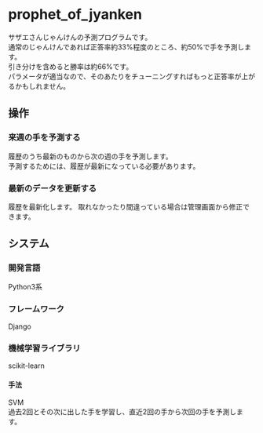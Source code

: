 # prophet_of_jyanken
サザエさんじゃんけんの予測プログラムです。  
通常のじゃんけんであれば正答率約33%程度のところ、約50%で手を予測します。  
引き分けを含めると勝率は約66%です。  
パラメータが適当なので、そのあたりをチューニングすればもっと正答率が上がるかもしれません。

## 操作

### 来週の手を予測する
履歴のうち最新のものから次の週の手を予測します。  
予測するためには、履歴が最新になっている必要があります。

### 最新のデータを更新する
履歴を最新化します。
取れなかったり間違っている場合は管理画面から修正できます。

## システム

### 開発言語
Python3系

### フレームワーク
Django

### 機械学習ライブラリ
scikit-learn

#### 手法
SVM  
過去2回とその次に出した手を学習し、直近2回の手から次回の手を予測します。
